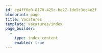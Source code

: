```yaml
---
id: ee4ff0e0-8170-425c-be27-1de5c3ec4e2f
blueprint: page
title: Vacatures
template: vacatures/index
page_builder:
  -
    type: index_content
    enabled: true
---
```

